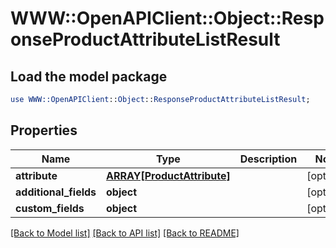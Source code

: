 # WWW::OpenAPIClient::Object::ResponseProductAttributeListResult

## Load the model package
```perl
use WWW::OpenAPIClient::Object::ResponseProductAttributeListResult;
```

## Properties
Name | Type | Description | Notes
------------ | ------------- | ------------- | -------------
**attribute** | [**ARRAY[ProductAttribute]**](ProductAttribute.md) |  | [optional] 
**additional_fields** | **object** |  | [optional] 
**custom_fields** | **object** |  | [optional] 

[[Back to Model list]](../README.md#documentation-for-models) [[Back to API list]](../README.md#documentation-for-api-endpoints) [[Back to README]](../README.md)


